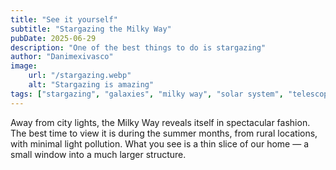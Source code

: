 ```yaml
---
title: "See it yourself"
subtitle: "Stargazing the Milky Way"
pubDate: 2025-06-29
description: "One of the best things to do is stargazing"
author: "Danimexivasco"
image:
    url: "/stargazing.webp"
    alt: "Stargazing is amazing"
tags: ["stargazing", "galaxies", "milky way", "solar system", "telescope"]
---
```


Away from city lights, the Milky Way reveals itself in spectacular fashion. The best time to view it is during the summer months, from rural locations, with minimal light pollution. What you see is a thin slice of our home — a small window into a much larger structure.